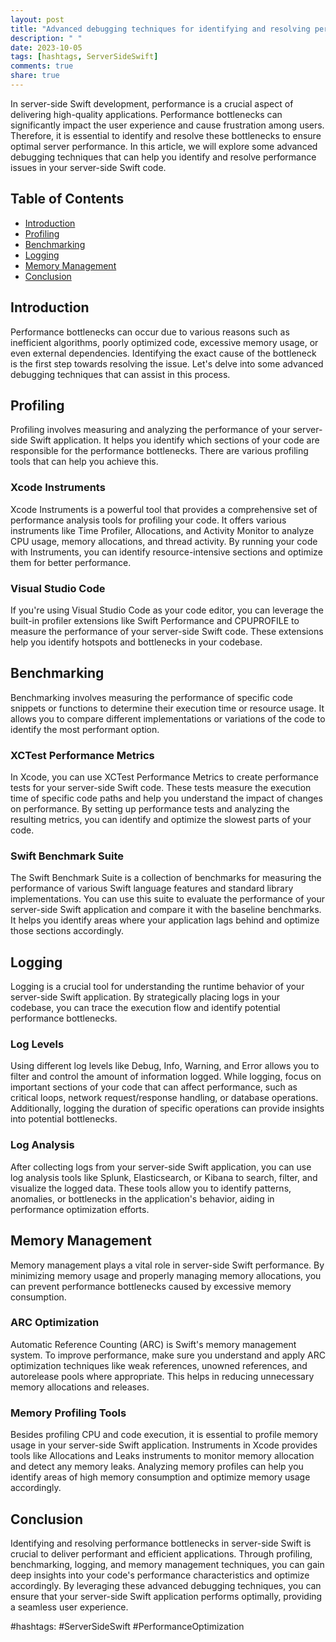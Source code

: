 ```yaml
---
layout: post
title: "Advanced debugging techniques for identifying and resolving performance bottlenecks in server-side Swift"
description: " "
date: 2023-10-05
tags: [hashtags, ServerSideSwift]
comments: true
share: true
---
```


In server-side Swift development, performance is a crucial aspect of delivering high-quality applications. Performance bottlenecks can significantly impact the user experience and cause frustration among users. Therefore, it is essential to identify and resolve these bottlenecks to ensure optimal server performance. In this article, we will explore some advanced debugging techniques that can help you identify and resolve performance issues in your server-side Swift code.

## Table of Contents
- [Introduction](#introduction)
- [Profiling](#profiling)
- [Benchmarking](#benchmarking)
- [Logging](#logging)
- [Memory Management](#memory-management)
- [Conclusion](#conclusion)

## Introduction
Performance bottlenecks can occur due to various reasons such as inefficient algorithms, poorly optimized code, excessive memory usage, or even external dependencies. Identifying the exact cause of the bottleneck is the first step towards resolving the issue. Let's delve into some advanced debugging techniques that can assist in this process.

## Profiling
Profiling involves measuring and analyzing the performance of your server-side Swift application. It helps you identify which sections of your code are responsible for the performance bottlenecks. There are various profiling tools that can help you achieve this.

### Xcode Instruments
Xcode Instruments is a powerful tool that provides a comprehensive set of performance analysis tools for profiling your code. It offers various instruments like Time Profiler, Allocations, and Activity Monitor to analyze CPU usage, memory allocations, and thread activity. By running your code with Instruments, you can identify resource-intensive sections and optimize them for better performance.

### Visual Studio Code
If you're using Visual Studio Code as your code editor, you can leverage the built-in profiler extensions like Swift Performance and CPUPROFILE to measure the performance of your server-side Swift code. These extensions help you identify hotspots and bottlenecks in your codebase.

## Benchmarking
Benchmarking involves measuring the performance of specific code snippets or functions to determine their execution time or resource usage. It allows you to compare different implementations or variations of the code to identify the most performant option.

### XCTest Performance Metrics
In Xcode, you can use XCTest Performance Metrics to create performance tests for your server-side Swift code. These tests measure the execution time of specific code paths and help you understand the impact of changes on performance. By setting up performance tests and analyzing the resulting metrics, you can identify and optimize the slowest parts of your code.

### Swift Benchmark Suite
The Swift Benchmark Suite is a collection of benchmarks for measuring the performance of various Swift language features and standard library implementations. You can use this suite to evaluate the performance of your server-side Swift application and compare it with the baseline benchmarks. It helps you identify areas where your application lags behind and optimize those sections accordingly.

## Logging
Logging is a crucial tool for understanding the runtime behavior of your server-side Swift application. By strategically placing logs in your codebase, you can trace the execution flow and identify potential performance bottlenecks.

### Log Levels
Using different log levels like Debug, Info, Warning, and Error allows you to filter and control the amount of information logged. While logging, focus on important sections of your code that can affect performance, such as critical loops, network request/response handling, or database operations. Additionally, logging the duration of specific operations can provide insights into potential bottlenecks.

### Log Analysis
After collecting logs from your server-side Swift application, you can use log analysis tools like Splunk, Elasticsearch, or Kibana to search, filter, and visualize the logged data. These tools allow you to identify patterns, anomalies, or bottlenecks in the application's behavior, aiding in performance optimization efforts.

## Memory Management
Memory management plays a vital role in server-side Swift performance. By minimizing memory usage and properly managing memory allocations, you can prevent performance bottlenecks caused by excessive memory consumption.

### ARC Optimization
Automatic Reference Counting (ARC) is Swift's memory management system. To improve performance, make sure you understand and apply ARC optimization techniques like weak references, unowned references, and autorelease pools where appropriate. This helps in reducing unnecessary memory allocations and releases.

### Memory Profiling Tools
Besides profiling CPU and code execution, it is essential to profile memory usage in your server-side Swift application. Instruments in Xcode provides tools like Allocations and Leaks instruments to monitor memory allocation and detect any memory leaks. Analyzing memory profiles can help you identify areas of high memory consumption and optimize memory usage accordingly.

## Conclusion
Identifying and resolving performance bottlenecks in server-side Swift is crucial to deliver performant and efficient applications. Through profiling, benchmarking, logging, and memory management techniques, you can gain deep insights into your code's performance characteristics and optimize accordingly. By leveraging these advanced debugging techniques, you can ensure that your server-side Swift application performs optimally, providing a seamless user experience.

#hashtags: #ServerSideSwift #PerformanceOptimization